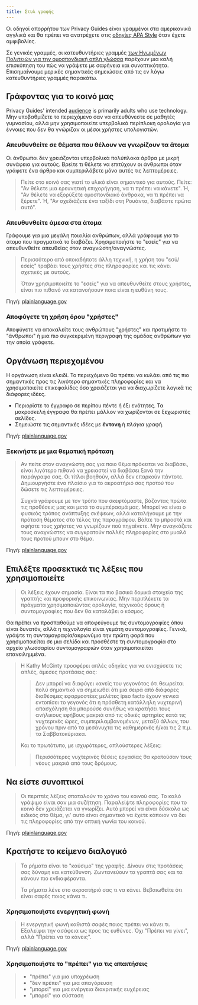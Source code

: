 ```yaml
---
title: Στυλ γραφής
---
```


Οι οδηγοί απορρήτου των Privacy Guides είναι γραμμένοι στα αμερικανικά αγγλικά και θα πρέπει να ανατρέχετε στις [οδηγίες APA Style](https://apastyle.apa.org/style-grammar-guidelines/grammar) όταν έχετε αμφιβολίες.

Σε γενικές γραμμές, οι κατευθυντήριες γραμμές [των Ηνωμένων Πολιτειών για την ομοσπονδιακή απλή γλώσσα](https://plainlanguage.gov/guidelines) παρέχουν μια καλή επισκόπηση του πώς να γράψετε με σαφήνεια και συνοπτικότητα. Επισημαίνουμε μερικές σημαντικές σημειώσεις από τις εν λόγω κατευθυντήριες γραμμές παρακάτω.

## Γράφοντας για το κοινό μας

Privacy Guides' intended [audience](https://plainlanguage.gov/guidelines/audience) is primarily adults who use technology. Μην υποβαθμίζετε το περιεχόμενο σαν να απευθύνεστε σε μαθητές γυμνασίου, αλλά μην χρησιμοποιείτε υπερβολικά περίπλοκη ορολογία για έννοιες που δεν θα γνώριζαν οι μέσοι χρήστες υπολογιστών.

### Απευθυνθείτε σε θέματα που θέλουν να γνωρίζουν τα άτομα

Οι άνθρωποι δεν χρειάζονται υπερβολικά πολύπλοκα άρθρα με μικρή συνάφεια για αυτούς. Βρείτε τι θέλετε να επιτύχουν οι άνθρωποι όταν γράφετε ένα άρθρο και συμπεριλάβετε μόνο αυτές τις λεπτομέρειες.

> Πείτε στο κοινό σας γιατί το υλικό είναι σημαντικό για αυτούς. Πείτε: "Αν θέλετε μια ερευνητική επιχορήγηση, να τι πρέπει να κάνετε". Ή, "Αν θέλετε να εξορύξετε ομοσπονδιακό άνθρακα, να τι πρέπει να ξέρετε". Ή, "Αν σχεδιάζετε ένα ταξίδι στη Ρουάντα, διαβάστε πρώτα αυτό".

### Απευθυνθείτε άμεσα στα άτομα

Γράφουμε *για* μια μεγάλη ποικιλία ανθρώπων, αλλά γράφουμε *για* το άτομο που πραγματικά το διαβάζει. Χρησιμοποιήστε το "εσείς" για να απευθυνθείτε απευθείας στον αναγνώστη/αναγνώστες.

> Περισσότερο από οποιαδήποτε άλλη τεχνική, η χρήση του "εσύ/εσείς" τραβάει τους χρήστες στις πληροφορίες και τις κάνει σχετικές με αυτούς.
> 
> Όταν χρησιμοποιείτε το "εσείς" για να απευθυνθείτε στους χρήστες, είναι πιο πιθανό να κατανοήσουν ποια είναι η ευθύνη τους.

Πηγή: [plainlanguage.gov](https://plainlanguage.gov/guidelines/audience/address-the-user)

### Αποφύγετε τη χρήση όρου "χρήστες"

Αποφύγετε να αποκαλείτε τους ανθρώπους "χρήστες" και προτιμήστε το "άνθρωποι" ή μια πιο συγκεκριμένη περιγραφή της ομάδας ανθρώπων για την οποία γράφετε.

## Οργάνωση περιεχομένου

Η οργάνωση είναι κλειδί. Το περιεχόμενο θα πρέπει να κυλάει από τις πιο σημαντικές προς τις λιγότερο σημαντικές πληροφορίες και να χρησιμοποιείτε επικεφαλίδες όσο χρειάζεται για να διαχωρίζετε λογικά τις διάφορες ιδέες.

- Περιορίστε το έγγραφο σε περίπου πέντε ή έξι ενότητες. Τα μακροσκελή έγγραφα θα πρέπει μάλλον να χωρίζονται σε ξεχωριστές σελίδες.
- Σημειώστε τις σημαντικές ιδέες με **έντονη** ή *πλάγια γρα*φή.

Πηγή: [plainlanguage.gov](https://plainlanguage.gov/guidelines/design)

### Ξεκινήστε με μια θεματική πρόταση

> Αν πείτε στον αναγνώστη σας για ποιο θέμα πρόκειται να διαβάσει, είναι λιγότερο πιθανό να χρειαστεί να διαβάσει ξανά την παράγραφο σας. Οι τίτλοι βοηθούν, αλλά δεν επαρκούν πάντοτε. Δημιουργήστε ένα πλαίσιο για το ακροατήριό σας προτού του δώσετε τις λεπτομέρειες.
> 
> Συχνά γράφουμε με τον τρόπο που σκεφτόμαστε, βάζοντας πρώτα τις προθέσεις μας και μετά το συμπέρασμά μας. Μπορεί να είναι ο φυσικός τρόπος ανάπτυξης σκέψεων, αλλά καταλήγουμε με την πρόταση θέματος στο τέλος της παραγράφου. Βάλτε το μπροστά και αφήστε τους χρήστες να γνωρίζουν πού πηγαίνετε. Μην αναγκάζετε τους αναγνώστες να συγκρατούν πολλές πληροφορίες στο μυαλό τους προτού μπουν στο θέμα.

Πηγή: [plainlanguage.gov](https://plainlanguage.gov/guidelines/organize/have-a-topic-sentence)

## Επιλέξτε προσεκτικά τις λέξεις που χρησιμοποιείτε

> Οι λέξεις έχουν σημασία. Είναι τα πιο βασικά δομικά στοιχεία της γραπτής και προφορικής επικοινωνίας. Μην περιπλέκετε τα πράγματα χρησιμοποιώντας ορολογία, τεχνικούς όρους ή συντομογραφίες που δεν θα καταλάβει ο κόσμος.

Θα πρέπει να προσπαθούμε να αποφεύγουμε τις συντομογραφίες όπου είναι δυνατόν, αλλά η τεχνολογία είναι γεμάτη συντομογραφίες. Γενικά, γράψτε τη συντομογραφία/ακρωνύμιο την πρώτη φορά που χρησιμοποιείται σε μια σελίδα και προσθέστε τη συντομογραφία στο αρχείο γλωσσαρίου συντομογραφιών όταν χρησιμοποιείται επανειλημμένα.

> Η Kathy McGinty προσφέρει απλές οδηγίες για να ενισχύσετε τις απλές, άμεσες προτάσεις σας:
> 
> > Δεν μπορεί να διαφύγει κανείς του γεγονότος ότι θεωρείται πολύ σημαντικό να σημειωθεί ότι μια σειρά από διάφορες διαθέσιμες εφαρμοστέες μελέτες ipso facto έχουν γενικά εντοπίσει το γεγονός ότι η πρόσθετη κατάλληλη νυχτερινή απασχόληση θα μπορούσε συνήθως να κρατήσει τους ανήλικους εφήβους μακριά από τις οδικές αρτηρίες κατά τις νυχτερινές ώρες, συμπεριλαμβανομένων, μεταξύ άλλων, του χρόνου πριν από τα μεσάνυχτα τις καθημερινές ή/και τις 2 π.μ. τα Σαββατοκύριακα.
> 
> Και το πρωτότυπο, με ισχυρότερες, απλούστερες λέξεις:
> 
> > Περισσότερες νυχτερινές θέσεις εργασίας θα κρατούσαν τους νέους μακριά από τους δρόμους.

## Να είστε συνοπτικοί

> Οι περιττές λέξεις σπαταλούν το χρόνο του κοινού σας. Το καλό γράψιμο είναι σαν μια συζήτηση. Παραλείψτε πληροφορίες που το κοινό δεν χρειάζεται να γνωρίζει. Αυτό μπορεί να είναι δύσκολο ως ειδικός στο θέμα, γι' αυτό είναι σημαντικό να έχετε κάποιον να δει τις πληροφορίες από την οπτική γωνία του κοινού.

Πηγή: [plainlanguage.gov](https://plainlanguage.gov/guidelines/concise)

## Κρατήστε το κείμενο διαλογικό

> Τα ρήματα είναι το "καύσιμο" της γραφής. Δίνουν στις προτάσεις σας δύναμη και κατεύθυνση. Ζωντανεύουν τα γραπτά σας και τα κάνουν πιο ενδιαφέροντα.
> 
> Τα ρήματα λένε στο ακροατήριό σας τι να κάνει. Βεβαιωθείτε ότι είναι σαφές ποιος κάνει τι.

### Χρησιμοποιήστε ενεργητική φωνή

> Η ενεργητική φωνή καθιστά σαφές ποιος πρέπει να κάνει τι. Εξαλείφει την ασάφεια ως προς τις ευθύνες. Όχι "Πρέπει να γίνει", αλλά "Πρέπει να το κάνεις".

Πηγή: [plainlanguage.gov](https://plainlanguage.gov/guidelines/conversational/use-active-voice)

### Χρησιμοποιήστε το "πρέπει" για τις απαιτήσεις

> - "πρέπει" για μια υποχρέωση
> - "δεν πρέπει" για μια απαγόρευση
> - "μπορεί" για μια ενέργεια διακριτικής ευχέρειας
> - "μπορεί" για σύσταση
